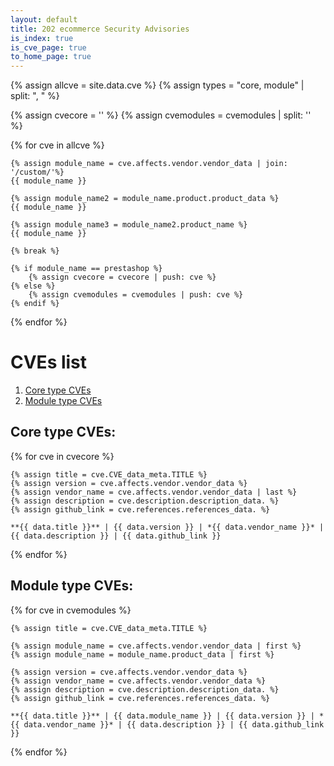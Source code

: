```yaml
---
layout: default
title: 202 ecommerce Security Advisories
is_index: true
is_cve_page: true
to_home_page: true
---
```


{% assign allcve = site.data.cve %}
{% assign types = "core, module" | split: ", " %}

{% assign cvecore = '' %}
{% assign cvemodules = cvemodules | split: '' %}

{% for cve in allcve %}

    {% assign module_name = cve.affects.vendor.vendor_data | join: '/custom/'%}
    {{ module_name }}

    {% assign module_name2 = module_name.product.product_data %}
    {{ module_name }}
    
    {% assign module_name3 = module_name2.product_name %}
    {{ module_name }}

    {% break %}

    {% if module_name == prestashop %}
        {% assign cvecore = cvecore | push: cve %}
    {% else %}
        {% assign cvemodules = cvemodules | push: cve %}
    {% endif %}

{% endfor %}


# CVEs list

1. [Core type CVEs](#core-type-cves)
2. [Module type CVEs](#module-type-cves)

## Core type CVEs:

{% for cve in cvecore %}

    {% assign title = cve.CVE_data_meta.TITLE %}
    {% assign version = cve.affects.vendor.vendor_data %}
    {% assign vendor_name = cve.affects.vendor.vendor_data | last %}
    {% assign description = cve.description.description_data. %}
    {% assign github_link = cve.references.references_data. %}

    **{{ data.title }}** | {{ data.version }} | *{{ data.vendor_name }}* | {{ data.description }} | {{ data.github_link }}

{% endfor %}

## Module type CVEs:

{% for cve in cvemodules %}

    {% assign title = cve.CVE_data_meta.TITLE %}

    {% assign module_name = cve.affects.vendor.vendor_data | first %}
    {% assign module_name = module_name.product_data | first %}

    {% assign version = cve.affects.vendor.vendor_data %}
    {% assign vendor_name = cve.affects.vendor.vendor_data %}
    {% assign description = cve.description.description_data. %}
    {% assign github_link = cve.references.references_data. %}

    **{{ data.title }}** | {{ data.module_name }} | {{ data.version }} | *{{ data.vendor_name }}* | {{ data.description }} | {{ data.github_link }}

{% endfor %}
